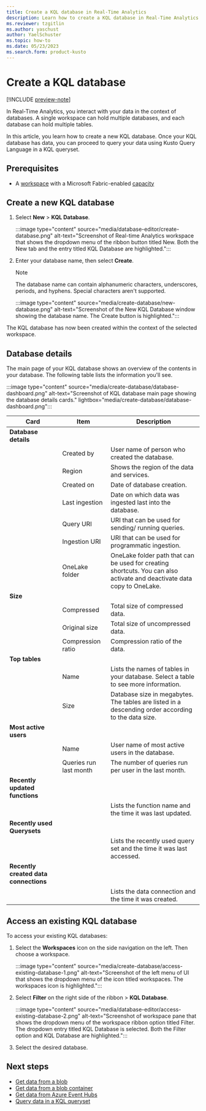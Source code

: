```yaml
---
title: Create a KQL database in Real-Time Analytics
description: Learn how to create a KQL database in Real-Time Analytics in Microsoft Fabric
ms.reviewer: tzgitlin
ms.author: yaschust
author: YaelSchuster
ms.topic: how-to
ms.date: 05/23/2023
ms.search.form: product-kusto
---
```

# Create a KQL database

[!INCLUDE [preview-note](../includes/preview-note.md)]

In Real-Time Analytics, you interact with your data in the context of databases. A single workspace can hold multiple databases, and each database can hold multiple tables.

In this article, you learn how to create a new KQL database. Once your KQL database has data, you can proceed to query your data using Kusto Query Language in a KQL queryset.

## Prerequisites

* A [workspace](../get-started/create-workspaces.md) with a Microsoft Fabric-enabled [capacity](../enterprise/licenses.md#capacity)

## Create a new KQL database

1. Select **New** > **KQL Database**.

    :::image type="content" source="media/database-editor/create-database.png" alt-text="Screenshot of Real-time Analytics workspace that shows the dropdown menu of the ribbon button titled New. Both the New tab and the entry titled KQL Database are highlighted.":::

1. Enter your database name, then select **Create**.

    > [!NOTE]
    > The database name can contain alphanumeric characters, underscores, periods, and hyphens. Special characters aren't supported.

    :::image type="content" source="media/create-database/new-database.png" alt-text="Screenshot of the New KQL Database window showing the database name. The Create button is highlighted.":::

The KQL database has now been created within the context of the selected workspace.

## Database details

The main page of your KQL database shows an overview of the contents in your database. The following table lists the information you'll see.

:::image type="content" source="media/create-database/database-dashboard.png" alt-text="Screenshot of KQL database main page showing the database details cards."  lightbox="media/create-database/database-dashboard.png":::

|Card | Item| Description|
|---|---|---|
|**Database details**|
| | Created by | User name of person who created the database.|
| | Region | Shows the region of the data and services.|
| | Created on | Date of database creation.|
| | Last ingestion | Date on which data was ingested last into the database.|
| | Query URI | URI that can be used for sending/ running queries.|
| | Ingestion URI | URI that can be used for programmatic ingestion.|
| | OneLake folder | OneLake folder path that can be used for creating shortcuts. You can also activate and deactivate data copy to OneLake.|
| **Size**|
| | Compressed| Total size of compressed data.|
| | Original size | Total size of uncompressed data.|
| | Compression ratio | Compression ratio of the data.|
|**Top tables**|  
| | Name | Lists the names of tables in your database. Select a table to see more information.|
| | Size | Database size in megabytes. The tables are listed in a descending order according to the data size.|
|**Most active users**|
| | Name | User name of most active users in the database.|
| | Queries run last month | The number of queries run per user in the last month.|
|**Recently updated functions**
| | |  Lists the function name and the time it was last updated.|
|**Recently used Querysets**|
| | | Lists the recently used query set and the time it was last accessed.|
|**Recently created data connections**
| | | Lists the data connection and the time it was created.|

## Access an existing KQL database

To access your existing KQL databases:

1. Select the **Workspaces** icon on the side navigation on the left. Then choose a workspace.

    :::image type="content" source="media/create-database/access-existing-database-1.png" alt-text="Screenshot of the left menu of UI that shows the dropdown menu of the icon titled workspaces. The workspaces icon is highlighted.":::

1. Select **Filter** on the right side of the ribbon > **KQL Database**.

    :::image type="content" source="media/database-editor/access-existing-database-2.png" alt-text="Screenshot of workspace pane that shows the dropdown menu of the workspace ribbon option titled Filter. The dropdown entry titled KQL Database is selected. Both the Filter option and KQL Database are highlighted.":::

1. Select the desired database.

## Next steps

* [Get data from a blob](get-data-blob.md)
* [Get data from a blob container](get-data-blob-container.md)
* [Get data from Azure Event Hubs](get-data-event-hub.md)
* [Query data in a KQL queryset](kusto-query-set.md)
